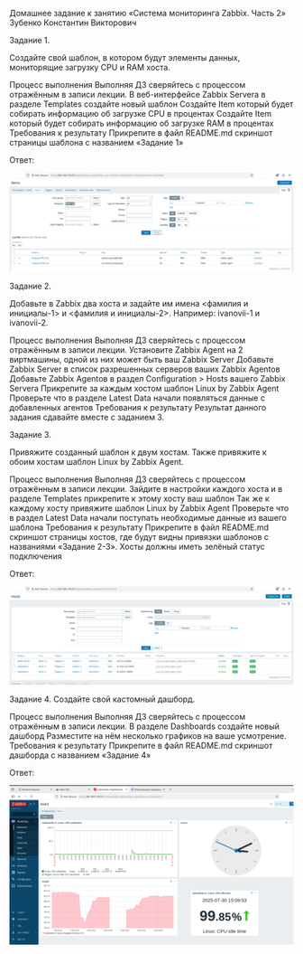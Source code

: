 Домашнее задание к занятию «Система мониторинга Zabbix. Часть 2» Зубенко Константин Викторович

Задание 1.

Создайте свой шаблон, в котором будут элементы данных, мониторящие загрузку CPU и RAM хоста.

Процесс выполнения
Выполняя ДЗ сверяйтесь с процессом отражённым в записи лекции.
В веб-интерфейсе Zabbix Servera в разделе Templates создайте новый шаблон
Создайте Item который будет собирать информацию об загрузке CPU в процентах
Создайте Item который будет собирать информацию об загрузке RAM в процентах
Требования к результату
 Прикрепите в файл README.md скриншот страницы шаблона с названием «Задание 1»

 Ответ:

![alt text](https://github.com/konstanin-zubenko/Zabbix02/blob/main/img/59.png)

Задание 2.

Добавьте в Zabbix два хоста и задайте им имена <фамилия и инициалы-1> и <фамилия и инициалы-2>. Например: ivanovii-1 и ivanovii-2.

Процесс выполнения
Выполняя ДЗ сверяйтесь с процессом отражённым в записи лекции.
Установите Zabbix Agent на 2 виртмашины, одной из них может быть ваш Zabbix Server
Добавьте Zabbix Server в список разрешенных серверов ваших Zabbix Agentов
Добавьте Zabbix Agentов в раздел Configuration > Hosts вашего Zabbix Servera
Прикрепите за каждым хостом шаблон Linux by Zabbix Agent
Проверьте что в разделе Latest Data начали появляться данные с добавленных агентов
Требования к результату
 Результат данного задания сдавайте вместе с заданием 3.


Задание 3.

Привяжите созданный шаблон к двум хостам. Также привяжите к обоим хостам шаблон Linux by Zabbix Agent.

Процесс выполнения
Выполняя ДЗ сверяйтесь с процессом отражённым в записи лекции.
Зайдите в настройки каждого хоста и в разделе Templates прикрепите к этому хосту ваш шаблон
Так же к каждому хосту привяжите шаблон Linux by Zabbix Agent
Проверьте что в раздел Latest Data начали поступать необходимые данные из вашего шаблона
Требования к результату
 Прикрепите в файл README.md скриншот страницы хостов, где будут видны привязки шаблонов с названиями «Задание 2-3». Хосты должны иметь зелёный статус подключения

 Ответ:

 ![alt text](https://github.com/konstanin-zubenko/Zabbix02/blob/main/img/60.png)


Задание 4.
Создайте свой кастомный дашборд.

Процесс выполнения
Выполняя ДЗ сверяйтесь с процессом отражённым в записи лекции.
В разделе Dashboards создайте новый дашборд
Разместите на нём несколько графиков на ваше усмотрение.
Требования к результату
 Прикрепите в файл README.md скриншот дашборда с названием «Задание 4»

 Ответ:

![alt text](https://github.com/konstanin-zubenko/Zabbix02/blob/main/img/61.png)

